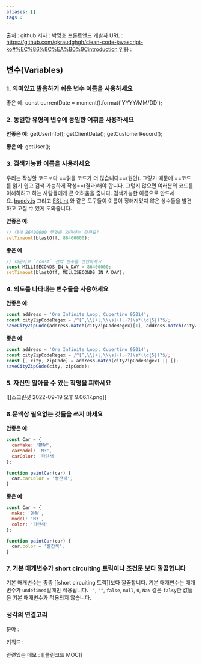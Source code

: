 ```yaml
---
aliases: []
tags : 
---
```


출처 : github
저자 : 박명호 프론트앤드 개발자 
URL : https://github.com/qkraudghgh/clean-code-javascript-ko#%EC%86%8C%EA%B0%9Cintroduction
인용 : 


## **변수(Variables)**

### 1. 의미있고 발음하기 쉬운 변수 이름을 사용하세요

좋은 예: const currentDate = moment().format('YYYY/MM/DD');

### 2. 동일한 유형의 변수에 동일한 어휘를 사용하세요
**안좋은 예:**
	getUserInfo();
	getClientData();
	getCustomerRecord();

**좋은 예:**
	getUser();

### 3. 검색가능한 이름을 사용하세요

우리는 작성할 코드보다 ==읽을 코드가 더 많습니다==(원인). 그렇기 때문에 ==코드를 읽기 쉽고 검색 가능하게 작성==(결과)해야 합니다. 그렇지 않으면 여러분의 코드를 이해하려고 하는 사람들에게 큰 어려움을 줍니다. 검색가능한 이름으로 만드세요. [buddy.js](https://github.com/danielstjules/buddy.js) 그리고 [ESLint](https://github.com/eslint/eslint/blob/660e0918933e6e7fede26bc675a0763a6b357c94/docs/rules/no-magic-numbers.md) 와 같은 도구들이 이름이 정해져있지 않은 상수들을 발견하고 고칠 수 있게 도와줍니다.

**안좋은 예:**
```jsx
// 대체 86400000 무엇을 의미하는 걸까요?
setTimeout(blastOff, 86400000);
```

**좋은 예**
```jsx
// 대문자로 `const` 전역 변수를 선언하세요
const MILLISECONDS_IN_A_DAY = 86400000;
setTimeout(blastOff, MILLISECONDS_IN_A_DAY);
```

### 4. 의도를 나타내는 변수들을 사용하세요

**안좋은 예:**
```jsx
const address = 'One Infinite Loop, Cupertino 95014';
const cityZipCodeRegex = /^[^,\\]+[,\\\s]+(.+?)\s*(\d{5})?$/;
saveCityZipCode(address.match(cityZipCodeRegex)[1], address.match(cityZipCodeRegex)[2]);
```

**좋은 예:**
```jsx
const address = 'One Infinite Loop, Cupertino 95014';
const cityZipCodeRegex = /^[^,\\]+[,\\\s]+(.+?)\s*(\d{5})?$/;
const [, city, zipCode] = address.match(cityZipCodeRegex) || [];
saveCityZipCode(city, zipCode);
```

### 5. 자신만 알아볼 수 있는 작명을 피하세요
![[스크린샷 2022-09-19 오후 9.06.17.png]]


### 6.문맥상 필요없는 것들을 쓰지 마세요

**안좋은 예:**
```jsx
const Car = {
  carMake: 'BMW',
  carModel: 'M3',
  carColor: '파란색'
};

function paintCar(car) {
  car.carColor = '빨간색';
}
```

**좋은 예:**
``` jsx
const Car = {
  make: 'BMW',
  model: 'M3',
  color: '파란색'
};

function paintCar(car) {
  car.color = '빨간색';
}
```


### 7. 기본 매개변수가 short circuiting 트릭이나 조건문 보다 깔끔합니다

기본 매개변수는 종종 [[short circuiting 트릭]]보다 깔끔합니다. 기본 매개변수는 매개변수가 `undefined`일때만 적용됩니다. `''`, `""`, `false`, `null`, `0`, `NaN` 같은 `falsy`한 값들은 기본 매개변수가 적용되지 않습니다.


### 생각의 연결고리
분야 :

키워드 :

관련있는 메모 : [[클린코드 MOC]]
